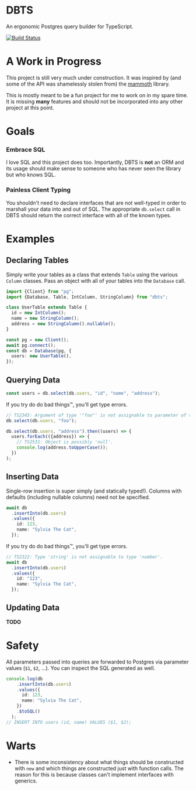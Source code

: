 # DBTS
An ergonomic Postgres query builder for TypeScript.

[![Build Status](https://travis-ci.org/travigd/dbts.svg?branch=master)](https://travis-ci.org/travigd/dbts)

# A Work in Progress
This project is still very much under construction.
It was inspired by (and some of the API was shamelessly stolen from) the [mammoth](https://github.com/Ff00ff/mammoth) library.

This is mostly meant to be a fun project for me to work on in my spare time.
It is missing **many** features and should not be incorporated into any other project at this point.

# Goals

### Embrace SQL
I love SQL and this project does too.
Importantly, DBTS is **not** an ORM and its usage should make sense to someone who has never seen the library but who knows SQL.

### Painless Client Typing
You shouldn't need to declare interfaces that are not well-typed in order to marshall your data into and out of SQL.
The appropriate `db.select` call in DBTS should return the correct interface with all of the known types.

# Examples

## Declaring Tables
Simply write your tables as a class that extends `Table` using the various `Column` classes.
Pass an object with all of your tables into the `Database` call.
```ts
import {Client} from "pg";
import {Database, Table, IntColumn, StringColumn} from "dbts";

class UserTable extends Table {
  id = new IntColumn();
  name = new StringColumn();
  address = new StringColumn().nullable();
}

const pg = new Client();
await pg.connect();
const db = Database(pg, {
  users: new UserTable(),
});
```

## Querying Data
```ts
const users = db.select(db.users, "id", "name", "address");
```

If you try do do bad things™, you'll get type errors.
```ts
// TS2345: Argument of type '"foo"' is not assignable to parameter of type '"id" | "name" | "address"
db.select(db.users, "foo");

db.select(db.users, "address").then((users) => {
  users.forEach(({address}) => {
    // TS2531: Object is possibly 'null'.
    console.log(address.toUpperCase());
  })
);
```

## Inserting Data
Single-row insertion is super simply (and statically typed!).
Columns with defaults (including nullable columns) need not be specified.
```ts
await db
  .insertInto(db.users)
  .values({
    id: 123,
    name: "Sylvia The Cat",
  });
```

If you try do do bad things™, you'll get type errors.
```ts
// TS2322: Type 'string' is not assignable to type 'number'.
await db
  .insertInto(db.users)
  .values({
    id: "123",
    name: "Sylvia The Cat",
  });
```


## Updating Data
**TODO**

# Safety
All parameters passed into queries are forwarded to Postgres via parameter values (`$1`, `$2`, ...).
You can inspect the SQL generated as well.
```ts
console.log(db
    .insertInto(db.users)
    .values({
      id: 123,
      name: "Sylvia The Cat",
    })
    .$toSQL()
  );
// INSERT INTO users (id, name) VALUES ($1, $2);
```

# Warts
* There is some inconsistency about what things should be constructed with `new` and which things are constructed just
  with function calls. The reason for this is because classes can't implement interfaces with generics.